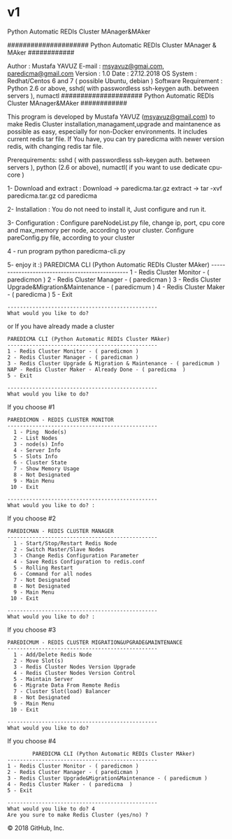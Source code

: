 # v1
Python Automatic REDIs Cluster MAnager&amp;MAker

##################### Python Automatic REDIs Cluster MAnager & MAker ############

Author	: Mustafa YAVUZ
E-mail	: msyavuz@gmai.com, paredicma@gmail.com
Version	: 1.0
Date	: 27.12.2018
OS System : Redhat/Centos 6 and 7 ( possible Ubuntu, debian )
Software Requirement	: Python 2.6 or above, sshd( with passwordless ssh-keygen auth. between servers ), numactl
##################### Python Automatic REDIs Cluster MAnager&MAker ############

This program is developed by Mustafa YAVUZ (msyavuz@gmail.com) to make Redis Cluster installation,managament,upgrade and maintanence as possible as easy, especially for non-Docker environments. It includes current redis tar file. If You have, you can try paredicma with newer version redis, with changing redis tar file.

Prerequirements:
sshd ( with passwordless ssh-keygen auth. between servers ), python (2.6 or above), numactl( if you want to use dedicate cpu-core )

1- Download and extract :
Download -> paredicma.tar.gz extract -> tar -xvf paredicma.tar.gz cd paredicma

2- Installation :
You do not need to install it, Just configure and run it.

3- Configuration :
Configure pareNodeList.py file, change ip, port, cpu core and max_memory per node, according to your cluster. Configure pareConfig.py file, according to your cluster

4 - run program
python paredicma-cli.py

5- enjoy it :)
	PAREDICMA CLI (Python Automatic REDIs Cluster MAker)
    ------------------------------------------------
    1 - Redis Cluster Monitor - ( paredicmon ) 
    2 - Redis Cluster Manager - ( paredicman ) 
    3 - Redis Cluster Upgrade&Migration&Maintenance - ( paredicmum ) 
    4 - Redis Cluster Maker - ( paredicma  ) 
    5 - Exit                                                                                                        

    ------------------------------------------------
    What would you like to do? 
or If you have already made a cluster

    PAREDICMA CLI (Python Automatic REDIs Cluster MAker)                
    ------------------------------------------------
    1 - Redis Cluster Monitor - ( paredicmon ) 
    2 - Redis Cluster Manager - ( paredicman ) 
    3 - Redis Cluster Upgrade & Migration & Maintenance - ( paredicmum ) 
    NAP - Redis Cluster Maker - Already Done - ( paredicma  ) 
    5 - Exit                                                                                   

    ------------------------------------------------
    What would you like to do? 
If you choose #1

    PAREDICMON - REDIS CLUSTER MONITOR
    ------------------------------------------------
      1 - Ping  Node(s)             
      2 - List Nodes        
      3 - node(s) Info     
      4 - Server Info            
      5 - Slots Info                
      6 - Cluster State             
      7 - Show Memory Usage         
      8 - Not Designated            
      9 - Main Menu                 
     10 - Exit                      

    ------------------------------------------------
    What would you like to do? :
If you choose #2

	PAREDICMAN - REDIS CLUSTER MANAGER
    ------------------------------------------------
      1 - Start/Stop/Restart Redis Node     
      2 - Switch Master/Slave Nodes
      3 - Change Redis Configuration Parameter
      4 - Save Redis Configuration to redis.conf  
      5 - Rolling Restart                       
      6 - Command for all nodes                         
      7 - Not Designated            
      8 - Not Designated            
      9 - Main Menu                 
     10 - Exit                      

    ------------------------------------------------
    What would you like to do? :
If you choose #3

	PAREDICMUM - REDIS CLUSTER MIGRATION&UPGRADE&MAINTENANCE
    ------------------------------------------------
      1 - Add/Delete Redis Node        
      2 - Move Slot(s)       
      3 - Redis Cluster Nodes Version Upgrade 
      4 - Redis Cluster Nodes Version Control
      5 - Maintain Server                               
      6 - Migrate Data From Remote Redis
      7 - Cluster Slot(load) Balancer                           
      8 - Not Designated                                                
      9 - Main Menu                 
     10 - Exit                      

    ------------------------------------------------
	What would you like to do? 
If you choose #4

	        PAREDICMA CLI (Python Automatic REDIs Cluster MAker)
    ------------------------------------------------
    1 - Redis Cluster Monitor - ( paredicmon ) 
    2 - Redis Cluster Manager - ( paredicman ) 
    3 - Redis Cluster Upgrade&Migration&Maintenance - ( paredicmum ) 
    4 - Redis Cluster Maker - ( paredicma  ) 
    5 - Exit                                                                                                        

    ------------------------------------------------
    What would you like to do? 4
	Are you sure to make Redis Cluster (yes/no) ? 
© 2018 GitHub, Inc.
